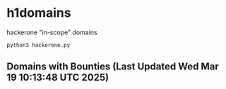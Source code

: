 # h1domains
hackerone "in-scope" domains

`python3 hackerone.py`
## Domains with Bounties (Last Updated Wed Mar 19 10:13:48 UTC 2025)
```

```
